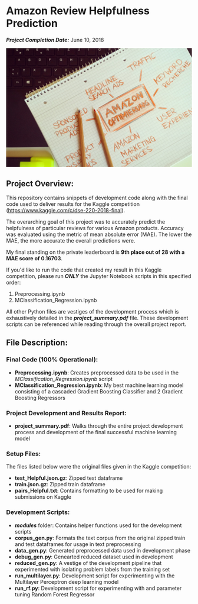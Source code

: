 # Amazon Review Helpfulness Prediction

***Project Completion Date:*** June 10, 2018

![Project Photo](https://raw.githubusercontent.com/gestalt-howard/Amazon_Helpful/master/images/advertising-amazon-amazon-seo-907607.jpg)

## Project Overview:
This repository contains snippets of development code along with the final code used to deliver results for the Kaggle competition (https://www.kaggle.com/c/dse-220-2018-final).

The overarching goal of this project was to accurately predict the helpfulness of particular reviews for various Amazon products. Accuracy was evaluated using the metric of mean absolute error (MAE). The lower the MAE, the more accurate the overall predictions were.

My final standing on the private leaderboard is **9th place out of 28 with a MAE score of 0.16703**.

If you'd like to run the code that created my result in this Kaggle competition, please run ***ONLY*** the Jupyter Notebook scripts in this specified order:
1. Preprocessing.ipynb
2. MClassification_Regression.ipynb

All other Python files are vestiges of the development process which is exhaustively detailed in the ***project_summary.pdf*** file. These development scripts can be referenced while reading through the overall project report.

## File Description:
### Final Code (100% Operational):
* **Preprocessing.ipynb**: Creates preprocessed data to be used in the *MClassification_Regression.ipynb* script
* **MClassification_Regression.ipynb**: My best machine learning model consisting of a cascaded Gradient Boosting Classifier and 2 Gradient Boosting Regressors

### Project Development and Results Report:
* **project_summary.pdf**: Walks through the entire project development process and development of the final successful machine learning model

### Setup Files:
The files listed below were the original files given in the Kaggle competition:
* **test_Helpful.json.gz**: Zipped test dataframe
* **train.json.gz**: Zipped train dataframe
* **pairs_Helpful.txt**: Contains formatting to be used for making submissions on Kaggle

### Development Scripts:
* ***modules*** folder: Contains helper functions used for the development scripts
* **corpus_gen.py**: Formats the text corpus from the original zipped train and test dataframes for usage in text preprocessing
* **data_gen.py**: Generated preprocessed data used in development phase
* **debug_gen.py**: Genearted reduced dataset used in development
* **reduced_gen.py**: A vestige of the development pipeline that experimented with isolating problem labels from the training set
* **run_multilayer.py**: Development script for experimenting with the Multilayer Perceptron deep learning model
* **run_rf.py**: Development script for experimenting with and parameter tuning Random Forest Regressor
